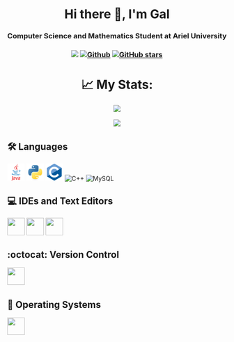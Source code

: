 <h1 align="center">Hi there 👋, I'm Gal</h1>
<h3 align="center">Computer Science and Mathematics Student at Ariel University</h3>

<h3 align="center"> 
  
![](https://visitor-badge.laobi.icu/badge?page_id=GalHillel) 
[![Github](https://img.shields.io/github/followers/GalHillel?label=Followers&style=social)](https://github.com/GalHillel) 
[![GitHub stars](https://img.shields.io/github/stars/GalHillel?label=Stars&style=social)](https://github.com/GalHillel)

<h1 align="center">📈 My Stats:</h1>
  
  <p align="center">
<a href="https://github.com/anuraghazra/convoychat">
  <img src="https://github-readme-stats.vercel.app/api?username=GalHillel&show_icons=true&theme=slateorange&layout=compact&line_height=20" />
</a>
</p>

<p align="center">
<a href="https://github.com/anuraghazra/github-readme-stats">
  <img src="https://github-readme-stats.vercel.app/api/top-langs/?username=GalHillel&theme=slateorange&layout=compact" />
</a>
</p>

    
## :hammer_and_wrench: Languages
<img src="https://github.com/devicons/devicon/blob/master/icons/java/java-original-wordmark.svg" title="Java" alt="Java" width="40" height="40"/>  <img src="https://github.com/devicons/devicon/blob/master/icons/python/python-original.svg" title="Python" alt="Python" width="40" height="40"/>  <img src="https://github.com/devicons/devicon/blob/master/icons/c/c-original.svg" title="C" alt="C" width="40" height="40"/>  <img src="https://cdn.jsdelivr.net/gh/devicons/devicon/icons/cplusplus/cplusplus-original.svg" title="C++" alt="C++" width="40" height="40"/>  <img src="https://cdn.jsdelivr.net/gh/devicons/devicon/icons/mysql/mysql-original-wordmark.svg" title="MySQL" alt="MySQL" width="40" height="40"/>

## :computer: IDEs and Text Editors
<img src="https://cdn.jsdelivr.net/gh/devicons/devicon/icons/intellij/intellij-original.svg" width="40" height="40" /> <img src="https://cdn.jsdelivr.net/gh/devicons/devicon/icons/jetbrains/jetbrains-original.svg" width="40" height="40" /> <img src="https://cdn.jsdelivr.net/gh/devicons/devicon/icons/vscode/vscode-original.svg" width="40" height="40" />

## :octocat: Version Control
<img src="https://cdn.jsdelivr.net/gh/devicons/devicon/icons/github/github-original.svg" width="40" height="40" />

## :penguin: Operating Systems
<img src="https://cdn.jsdelivr.net/gh/devicons/devicon/icons/ubuntu/ubuntu-plain.svg" width="40" height="40" />
